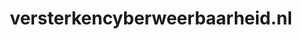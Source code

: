 ---
layout: post
title:  "versterkencyberweerbaarheid.nl"
internal_url:  "/dutchgov/versterkencyberweerbaarheid.nl.html"
categories: dutchgov
---